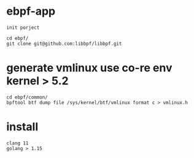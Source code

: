 # ebpf-app
```
init porject

cd ebpf/
git clone git@github.com:libbpf/libbpf.git
```

# generate vmlinux use co-re env kernel > 5.2
```
cd ebpf/common/
bpftool btf dump file /sys/kernel/btf/vmlinux format c > vmlinux.h
```


# install 
```
clang 11
golang > 1.15
```